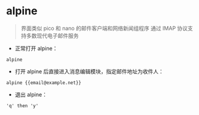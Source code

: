 # alpine

> 界面类似 pico 和 nano 的邮件客户端和网络新闻组程序
> 通过 IMAP 协议支持多数现代电子邮件服务

- 正常打开 alpine：

`alpine`

- 打开 alpine 后直接进入消息编辑模块，指定邮件地址为收件人：

`alpine {{email@example.net}}`

- 退出 alpine：

`'q' then 'y'`

[#]: contributors: ([琳小梁]，[_Breeze.]，[ ]，[王兴宇，Linux & BC]，[玉叶]，[李峰])